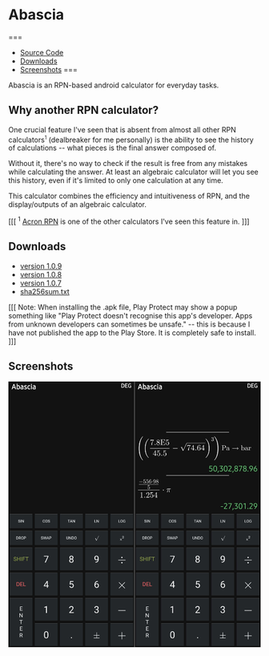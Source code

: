 # Abascia

===
- [Source Code](https://github.com/shkhuz/abascia)
- [Downloads](#downloads)
- [Screenshots](#screenshots)
===

Abascia is an RPN-based android calculator for everyday tasks. 

## Why another RPN calculator?

One crucial feature I've seen that is absent from almost all other RPN 
calculators<sup><small>1</small></sup> (dealbreaker for me personally) is the 
ability to see the history of calculations -- what pieces is the final answer composed of.

Without it, there's no way to check if the result is free from any mistakes while
calculating the answer. At least an algebraic calculator will let you see this history,
even if it's limited to only one calculation at any time. 

This calculator combines the efficiency and intuitiveness of RPN, and the display/outputs of
an algebraic calculator.

[[[
<sup>1</sup> [Acron RPN](http://acrongames.com/rpncalculator.html) is one of the other calculators I've seen this feature in.
]]]

## Downloads

- [version 1.0.9](assets/abascia-1.0.9-release.apk)
- [version 1.0.8](assets/abascia-1.0.8-release.apk)
- [version 1.0.7](assets/abascia-1.0.7-release.apk)
- [sha256sum.txt](assets/sha256sum.txt)

[[[
Note: When installing the .apk file, Play Protect may show a popup something like "Play 
Protect doesn't recognise this app's developer. Apps from unknown developers can 
sometimes be unsafe." -- this is because I have not published the app to the Play
Store. It is completely safe to install.
]]]

## Screenshots

![](assets/screenshots.jpg)

